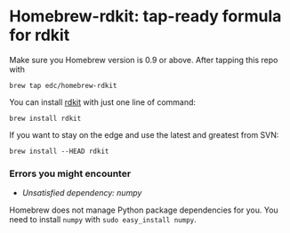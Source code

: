 # Homebrew-rdkit: tap-ready formula for rdkit

Make sure you Homebrew version is 0.9 or above. After tapping this repo with

    brew tap edc/homebrew-rdkit

You can install [rdkit](http://rdkit.org) with just one line of command:

    brew install rdkit

If you want to stay on the edge and use the latest and greatest from SVN:

    brew install --HEAD rdkit

### Errors you might encounter

- *Unsatisfied dependency: numpy*

Homebrew does not manage Python package dependencies for you. You need to
install `numpy` with `sudo easy_install numpy`.


